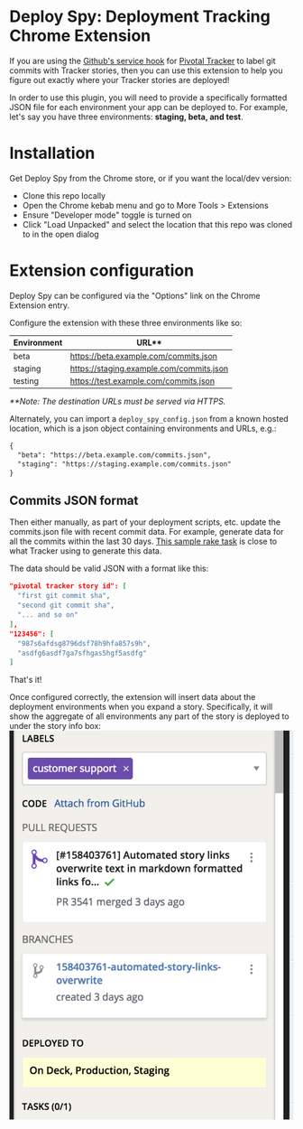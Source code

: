 # Deploy Spy: Deployment Tracking Chrome Extension
If you are using the [Github's service hook](http://www.pivotaltracker.com/community/tracker-blog/guide-githubs-service-hook-tracker)
for [Pivotal Tracker](http://www.pivotaltracker.com) to label git commits with Tracker stories, then you can use
this extension to help you figure out exactly where your Tracker stories are deployed!

In order to use this plugin, you will need to provide a specifically formatted JSON file for each environment
your app can be deployed to.  For example, let's say you have three environments: **staging, beta, and test**.

# Installation

Get Deploy Spy from the Chrome store, or if you want the local/dev
version:

* Clone this repo locally
* Open the Chrome kebab menu and go to More Tools > Extensions
* Ensure "Developer mode" toggle is turned on
* Click "Load Unpacked" and select the location that this repo was cloned to in the open dialog

# Extension configuration

Deploy Spy can be configured via the "Options" link on the Chrome Extension entry.

Configure the extension with these three environments like so:

| Environment   | URL**                                    |
| ------------- |------------------------------------------|
| beta          | https://beta.example.com/commits.json    |
| staging       | https://staging.example.com/commits.json |
| testing       | https://test.example.com/commits.json    |

_**Note: The destination URLs must be served via HTTPS._

Alternately, you can import a `deploy_spy_config.json` from
a known hosted location, which
is a json object containing environments and URLs, e.g.:

```
{
  "beta": "https://beta.example.com/commits.json",
  "staging": "https://staging.example.com/commits.json"
}
```

## Commits JSON format

Then either manually, as part of your deployment scripts, etc. update the commits.json file with recent commit
data.  For example, generate data for all the commits within the last 30 days.  [This sample
rake task](sample.rake) is close to what Tracker using to generate this data.

The data should be valid JSON with a format like this:

```json
"pivotal tracker story id": [
  "first git commit sha",
  "second git commit sha",
  "... and so on"
],
"123456": [
  "987s6afdsg8796dsf78h9hfa857s9h",
  "asdfg6asdf7ga7sfhgas5hgf5asdfg"
]
```

That's it!

Once configured correctly, the extension will insert data about the deployment environments when you expand a story. Specifically, it will show the aggregate of all environments any part of the story is deployed to under the story info box:
![Story Detail](https://github.com/pivotaltracker/tracker_deployment_chrome_extension/blob/master/story_detail.png "Story Detail")

